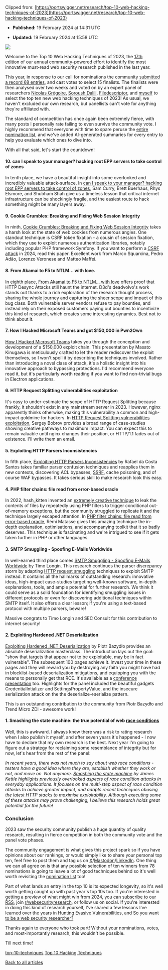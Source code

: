   

Clipped from: [https://portswigger.net/research/top-10-web-hacking-techniques-of-2023](https://portswigger.net/research/top-10-web-hacking-techniques-of-2023)

- **Published:** 19 February 2024 at 14:31 UTC
    
- **Updated:** 19 February 2024 at 15:58 UTC
    

![](https://portswigger.net/cms/images/9c/92/f524-article-top10-article.png)  

Welcome to the Top 10 Web Hacking Techniques of 2023, the [17th edition](https://portswigger.net/research/top-10-web-hacking-techniques) of our annual community-powered effort to identify the most innovative must-read web security research published in the last year.

This year, in response to our call for nominations the community [submitted a record 68 entries](https://portswigger.net/research/top-10-web-hacking-techniques-of-2023-nominations-open), and cast votes to select 15 finalists. The finalists were then analysed over two weeks and voted on by an expert panel of researchers [Nicolas Grégoire](https://twitter.com/Agarri_FR), [Soroush Dalili](https://twitter.com/irsdl), [Filedescriptor](https://twitter.com/filedescriptor), and [myself](https://twitter.com/albinowax) to select the top ten new web hacking techniques of 2023! As usual, we haven't excluded our own research, but panellists can't vote for anything they're affiliated with.

The standard of competition has once again been extremely fierce, with many posts I personally rate failing to even survive the community vote. I highly recommend that everyone with time to spare peruse the [entire nomination list](https://portswigger.net/research/top-10-web-hacking-techniques-of-2023-nominations-open), and we've added AI-generated summaries for every entry to help you evaluate which ones to dive into.

With all that said, let's start the countdown!

#### 10. can I speak to your manager? hacking root EPP servers to take control of zones

In tenth place, we have a beautiful insight into some overlooked and incredibly valuable attack-surface. In [can I speak to your manager? hacking root EPP servers to take control of zones](https://hackcompute.com/hacking-epp-servers/), Sam Curry, Brett Buerhaus, Rhys Elsmore, and Shubham Shah give us a timeless lesson that critical internet infrastructure can be shockingly fragile, and the easiest route to hack something might be many layers away.

#### 9. Cookie Crumbles: Breaking and Fixing Web Session Integrity

In ninth, [Cookie Crumbles: Breaking and Fixing Web Session Integrity](https://www.usenix.org/conference/usenixsecurity23/presentation/squarcina) takes a harsh look at the state of web cookies from numerous angles. One standout technique is CSRF token fixation - a cousin of session fixation, which they use to exploit numerous authentication libraries, notably including popular PHP framework Symfony. If you want to perform a [CSRF attack](https://portswigger.net/web-security/csrf) in 2024, read this paper. Excellent work from Marco Squarcina, Pedro Adão, Lorenzo Veronese and Matteo Maffei.

#### 8. From Akamai to F5 to NTLM... with love.

In eighth place, [From Akamai to F5 to NTLM... with love](https://blog.malicious.group/from-akamai-to-f5-to-ntlm/) offers proof that HTTP Desync Attacks still haunt the internet. D3d's deadvolvo's work stands out thanks to a rich exploration of the research thought process, sharing the whole journey and capturing the sheer scope and impact of this bug class. Both vulnerable server vendors refuse to pay bounties, and instead rely on their exposed customers paying out bounties to incentivize this kind of research, which creates some interesting dynamics. Best not to think about it.

#### 7. How I Hacked Microsoft Teams and got $150,000 in Pwn2Own

[How I Hacked Microsoft Teams](https://speakerdeck.com/masatokinugawa/how-i-hacked-microsoft-teams-and-got-150000-dollars-in-pwn2own) takes you through the conception and development of a $150,000 exploit chain. This presentation by Masato Kinugawa is meticulously crafted to let the reader rediscover the exploit themselves, so I won't spoil it by describing the techniques involved. Rather than introducing a novel class of attack, it's a holistic insight into his innovative approach to bypassing protections. I'd recommend everyone read it, but it's particularly worth reading if you want to find non-trivial bugs in Electron applications.

#### 6. HTTP Request Splitting vulnerabilities exploitation

It's easy to under-estimate the scope of HTTP Request Splitting because frankly, it shouldn't exist in any mainstream server in 2023. However, nginx apparently thinks otherwise, making this vulnerability a common and high-impact goldmine for hackers. In [HTTP Request Splitting vulnerabilities exploitation](https://offzone.moscow/upload/iblock/11a/sagouc86idiapdb8f29w41yaupqv6fwv.pdf), Sergey Bobrov provides a broad range of case-studies showing creative pathways to maximum impact. You can expect this to remain valuable until nginx changes their position, or HTTP/1.1 fades out of existence. I'll write them an email.

#### 5. Exploiting HTTP Parsers Inconsistencies

In fifth place, [Exploiting HTTP Parsers Inconsistencies](https://rafa.hashnode.dev/exploiting-http-parsers-inconsistencies) by Rafael da Costa Santos takes familiar parser confusion techniques and reapplies them in new contexts, discovering ACL bypasses, [SSRF](https://portswigger.net/web-security/ssrf), cache poisoning, and of course WAF bypasses. It takes serious skill to make research look this easy.

#### 4. PHP filter chains: file read from error-based oracle

In 2022, hash_kitten invented an [extremely creative technique](https://github.com/DownUnderCTF/Challenges_2022_Public/blob/main/web/minimal-php/solve/solution.py) to leak the contents of files by repeatedly using PHP filters to trigger conditional out-of-memory exceptions, but the community struggled to replicate it and the technique largely escaped attention. In [PHP filter chains: file read from error-based oracle](https://www.synacktiv.com/publications/php-filter-chains-file-read-from-error-based-oracle), Rémi Matasse gives this amazing technique the in-depth explanation, optimisations, and accompanying toolkit that it so badly deserves. This technique is fascinating and we're intrigued to see if it gets taken further in PHP or other languages.

#### 3. SMTP Smuggling - Spoofing E-Mails Worldwide

In well-earned third place comes [SMTP Smuggling - Spoofing E-Mails Worldwide](https://sec-consult.com/blog/detail/smtp-smuggling-spoofing-e-mails-worldwide/) by Timo Longin. This research continues the parser discrepancy storm by adapting [HTTP request smuggling](https://portswigger.net/web-security/request-smuggling) techniques to exploit SMTP instead. It contains all the hallmarks of outstanding research: innovative ideas, high-impact case-studies targeting well-known software, in-depth explanations, tools, and ample potential for further research. We think it could serve as a solid foundation for identifying smuggling issues in different protocols or even for discovering additional techniques within SMTP itself. It also offers a clear lesson; if you're using a text-based protocol with multiple parsers, beware!

Massive congrats to Timo Longin and SEC Consult for this contribution to internet security!

#### 2. Exploiting Hardened .NET Deserialization

[Exploiting Hardened .NET Deserialization](https://github.com/thezdi/presentations/blob/main/2023_Hexacon/whitepaper-net-deser.pdf) by Piotr Bazydło provides an absolute deserialization masterclass. The introduction lays out the goal: "show that targets that appear not to be exploitable, may be in fact vulnerable". The subsequent 100 pages achieve it. Invest your time in these pages and they will reward you by destroying any faith you might have had in blocklist-based deserialization mitigations, and equipping you with the means to personally get that RCE. It's available as a [conference presentation](https://www.youtube.com/watch?v=_CJmUh0_uOM) too. Highlights for the panel included the beautiful gadgets CredentialIntializer and SettingsPropertyValue, and the insecure serialization attack on the the deserialize->serialize pattern.

This is an outstanding contribution to the community from Piotr Bazydło and Trend Micro ZDI - awesome work!

#### 1. Smashing the state machine: the true potential of web [race conditions](https://portswigger.net/web-security/race-conditions)

Well, this is awkward. I always knew there was a risk to rating research when I also publish it myself, and after seven years it's happened - I now have to declare that my own research is the best. Next year I'm going to figure out a strategy for reclaiming some resemblance of integrity but for now, let's hear from the rest of the panel:

_In recent years, there was not much to say about web race conditions - testers have a good idea where they are, establish whether they work or not, and move on. Not anymore. [Smashing the state machine](https://portswigger.net/research/smashing-the-state-machine) by James Kettle highlights previously overlooked aspects of race condition attacks in everyday applications. It focuses on the multi-step aspect of race condition attacks to achieve greater impact, and adapts recent techniques abusing the latest HTTP stacks to maximise exploitability. Although executing some of these attacks may prove challenging, I believe this research holds great potential for the future!_

### Conclusion

2023 saw the security community publish a huge quantity of quality research, resulting in fierce competition in both the community vote and the panel vote phases.

The community engagement is what gives this project spark so if you have opinions about our rankings, or would simply like to share your personal top ten, feel free to post them and tag us on [X](https://twitter.com/portswiggerres)/[Mastodon](https://infosec.exchange/@albinowax)/[LinkedIn](https://www.linkedin.com/company/portswigger/posts/?feedView=all). One thing we can all agree on is that any possible selection of ten winners from 78 nominations is going to leave a lot of good techniques behind so it's well worth revisiting the [nomination list](https://portswigger.net/research/top-10-web-hacking-techniques-of-2023-nominations-open) too!

Part of what lands an entry in the top 10 is its expected longevity, so it's well worth getting caught up with past year's top 10s too. If you're interested in getting a preview of what might win from 2024, you can [subscribe to our RSS](https://portswigger.net/research/rss), join [r/websecurityresearch](https://www.reddit.com/r/websecurityresearch/), or follow us on social. If you're interested in doing this kind of research yourself, I've shared a few lessons I've learned over the years in [Hunting Evasive Vulnerabilities](https://portswigger.net/research/hunting-evasive-vulnerabilities), and [So you want to be a web security researcher?](https://portswigger.net/research/so-you-want-to-be-a-web-security-researcher)

Thanks again to everyone who took part! Without your nominations, votes, and most-importantly research, this wouldn't be possible.

Till next time!

[top-10-techniques](https://portswigger.net/research/top-10-techniques) [Top 10 Hacking Techniques](https://portswigger.net/research/top-10-web-hacking-techniques)

[Back to all articles](https://portswigger.net/research/articles)
